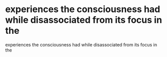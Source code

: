 # experiences the consciousness had while disassociated from its focus in the

experiences the consciousness had while disassociated from its focus in the